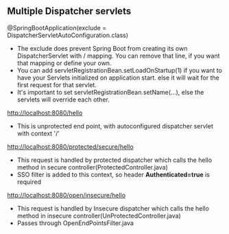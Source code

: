 ## Multiple Dispatcher servlets

@SpringBootApplication(exclude = DispatcherServletAutoConfiguration.class)
* The exclude does prevent Spring Boot from creating its own DispatcherServlet with / mapping. You can remove that line, 
if you want that mapping or define your own.
* You can add servletRegistrationBean.setLoadOnStartup(1) if you want to have your Servlets initialized on application start.
else it will wait for the first request for that servlet.
* It's important to set servletRegistrationBean.setName(...), else the servlets will override each other.


[http://localhost:8080/hello](http://localhost:8080/hello)
 * This is unprotected end point, with autoconfigured dispatcher servlet with context '/'

[http://localhost:8080/protected/secure/hello](http://localhost:8080/protected/secure/hello)
 * This request is handled by protected dispatcher which calls the hello method in  secure controller(ProtectedController.java) 
 * SSO filter is added to this context, so header **Authenticated=true** is required

[http://localhost:8080/open/insecure/hello](http://localhost:8080/open/insecure/hello)
 * This request is handled by Insecure dispatcher which calls the hello method in  insecure controller(UnProtectedController.java) 
 * Passes through OpenEndPointsFilter.java